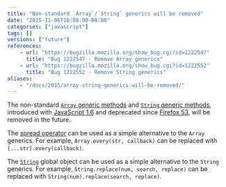 ```yaml
---
title: "Non-standard `Array`/`String` generics will be removed"
date: "2015-11-06T16:08:00-08:00"
categories: ["javascript"]
tags: []
versions: ["future"]
references:
    - url: "https://bugzilla.mozilla.org/show_bug.cgi?id=1222547"
      title: "Bug 1222547 - Remove Array generics"
    - url: "https://bugzilla.mozilla.org/show_bug.cgi?id=1222552"
      title: "Bug 1222552 - Remove String generics"
aliases:
    - "/docs/2015/array-string-generics-will-be-removed/"
---
```

The non-standard [`Array` generic methods](https://developer.mozilla.org/en-US/docs/Web/JavaScript/Reference/Global_Objects/Array#Array_generic_methods) and [`String` generic methods](https://developer.mozilla.org/en-US/docs/Web/JavaScript/Reference/Global_Objects/String#String_generic_methods), introduced with [JavaScript 1.6](https://developer.mozilla.org/en-US/docs/Web/JavaScript/New_in_JavaScript/1.6) and deprecated since [Firefox 53](https://www.fxsitecompat.com/en-CA/docs/2016/non-standard-array-string-generics-have-been-deprecated/), will be removed in the future.

The [spread operator](https://developer.mozilla.org/en-US/docs/Web/JavaScript/Reference/Operators/Spread_operator) can be used as a simple alternative to the `Array` generics. For example, `Array.every(str, callback)` can be replaced with `[...str].every(callback)`.

The [`String`](https://developer.mozilla.org/en-US/docs/Web/JavaScript/Reference/Global_Objects/String) global object can be used as a simple alternative to the `String` generics. For example, `String.replace(num, search, replace)` can be replaced with `String(num).replace(search, replace)`.
